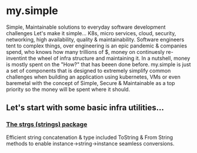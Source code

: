 # my.simple
Simple, Maintainable solutions to everyday software development challenges
Let's make it simple... K8s, micro services, cloud, security, networking, high availability, quality & maintainability. Software engineers tent to complex things, over engineering is an epic pandemic & companies spend, who knows how many trillions of $, money on continuesly re-inventint the wheel of infra structure and maintaining it. In a nutshell, money is mostly spent on the "How?" that has beeen done before. my.simple is just a set of components that is designed to extremely simplify common challenges when building an application using kubernetes, VMs or even baremetal with the concept of Simple, Secure & Maintainable as a top priority so the money will be spent where it should.

## Let's start with some basic infra utilities...

### [The strgs (strings) package](https://github.com/saichler/my.simple/tree/main/go/utils/strng)
Efficient string concatenation & type included ToString & From String methods to enable instance->string->instance seamless conversions.
